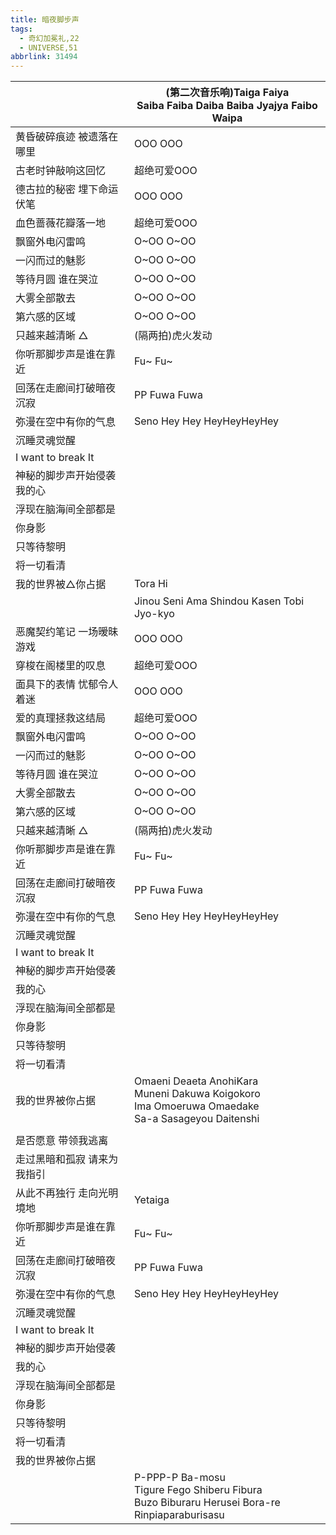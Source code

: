 ```yaml
---
title: 暗夜脚步声
tags:
  - 奇幻加冕礼,22
  - UNIVERSE,51
abbrlink: 31494
---
```

|      |(第二次音乐响)Taiga Faiya<br>Saiba Faiba Daiba Baiba Jyajya Faibo Waipa|
|--|--|
|黄昏破碎痕迹 被遗落在哪里|OOO OOO|
|古老时钟敲响这回忆|超绝可爱OOO|
|德古拉的秘密 埋下命运伏笔|OOO OOO|
|血色蔷薇花瓣落一地|超绝可爱OOO|
|飘窗外电闪雷鸣|O~OO O~OO|
|一闪而过的魅影|O~OO O~OO|
|等待月圆 谁在哭泣|O~OO O~OO|
|大雾全部散去|O~OO O~OO|
|第六感的区域|O~OO O~OO|
|只越来越清晰 △|(隔两拍)虎火发动|
|你听那脚步声是谁在靠近|Fu~ Fu~|
|回荡在走廊间打破暗夜沉寂|PP Fuwa Fuwa|
|弥漫在空中有你的气息|Seno Hey Hey HeyHeyHeyHey|
|沉睡灵魂觉醒|      |
|I want to break It|      |
|神秘的脚步声开始侵袭 我的心|      |
|浮现在脑海间全部都是|      |
|你身影|      |
|只等待黎明|      |
|将一切看清|      |
|我的世界被△你占据|Tora Hi|
|      |Jinou Seni Ama Shindou Kasen Tobi Jyo-kyo|
|恶魔契约笔记 一场暧昧游戏|OOO OOO|
|穿梭在阁楼里的叹息|超绝可爱OOO|
|面具下的表情 忧郁令人着迷|OOO OOO|
|爱的真理拯救这结局|超绝可爱OOO|
|飘窗外电闪雷鸣|O~OO O~OO|
|一闪而过的魅影|O~OO O~OO|
|等待月圆 谁在哭泣|O~OO O~OO|
|大雾全部散去|O~OO O~OO|
|第六感的区域|O~OO O~OO|
|只越来越清晰 △|(隔两拍)虎火发动|
|你听那脚步声是谁在靠近|Fu~ Fu~|
|回荡在走廊间打破暗夜沉寂|PP Fuwa Fuwa|
|弥漫在空中有你的气息|Seno Hey Hey HeyHeyHeyHey|
|沉睡灵魂觉醒|      |
|I want to break It|      |
|神秘的脚步声开始侵袭|      |
|我的心|      |
|浮现在脑海间全部都是|      |
|你身影|      |
|只等待黎明|      |
|将一切看清|      |
|我的世界被你占据|Omaeni Deaeta AnohiKara<br>Muneni Dakuwa Koigokoro<br>Ima Omoeruwa Omaedake<br>Sa-a Sasageyou Daitenshi|
|      |      |
|是否愿意 带领我逃离|      |
|走过黑暗和孤寂 请来为我指引|      |
|从此不再独行 走向光明境地|Yetaiga|
|你听那脚步声是谁在靠近|Fu~ Fu~|
|回荡在走廊间打破暗夜沉寂|PP Fuwa Fuwa|
|弥漫在空中有你的气息|Seno Hey Hey HeyHeyHeyHey|
|沉睡灵魂觉醒|      |
|I want to break It|      |
|神秘的脚步声开始侵袭|      |
|我的心|      |
|浮现在脑海间全部都是|      |
|你身影|      |
|只等待黎明|      |
|将一切看清|      |
|我的世界被你占据|      |
||P-PPP-P Ba-mosu<br>Tigure Fego Shiberu Fibura<br>Buzo Biburaru Herusei Bora-re<br>Rinpiaparaburisasu|